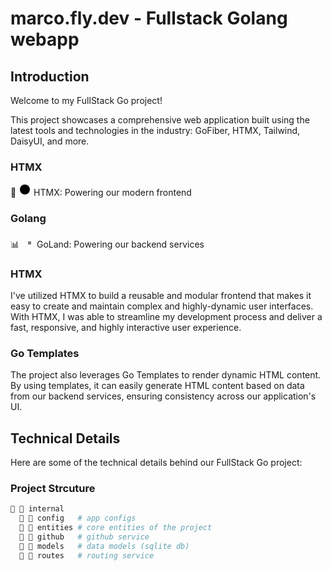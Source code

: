 # marco.fly.dev - Fullstack Golang webapp

## Introduction

Welcome to my FullStack Go project!

This project showcases a comprehensive web application built using the latest
tools and technologies in the industry: GoFiber, HTMX, Tailwind, DaisyUI, and
more.

### HTMX

🚀 <svg width="20" height="20"> <circle cx="10" cy="10" r="8" /></svg> HTMX:
Powering our modern frontend

### Golang

📊 <svg width="20" height="20">
<rect x="10" y="10" width="5" height="5"
fill="gray" /></svg> GoLand: Powering
our backend services

### HTMX

I've utilized HTMX to build a reusable and modular frontend that makes it easy
to create and maintain complex and highly-dynamic user interfaces. With HTMX, I
was able to streamline my development process and deliver a fast, responsive,
and highly interactive user experience.

### Go Templates

The project also leverages Go Templates to render dynamic HTML content. By using
templates, it can easily generate HTML content based on data from our backend
services, ensuring consistency across our application's UI.

## Technical Details

Here are some of the technical details behind our FullStack Go project:

### Project Strcuture

```sh
  internal
    config   # app configs
    entities # core entities of the project
    github   # github service
    models   # data models (sqlite db)
    routes   # routing service
```
